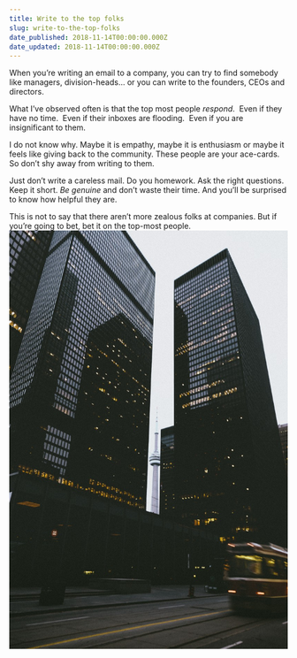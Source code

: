 ```yaml
---
title: Write to the top folks
slug: write-to-the-top-folks
date_published: 2018-11-14T00:00:00.000Z
date_updated: 2018-11-14T00:00:00.000Z
---
```


When you’re writing an email to a company, you can try to find somebody like managers, division-heads… or you can write to the founders, CEOs and directors.

What I’ve observed often is that the top most people *respond*. 
Even if they have no time. 
Even if their inboxes are flooding. 
Even if you are insignificant to them.

I do not know why. Maybe it is empathy, maybe it is enthusiasm or maybe it feels like giving back to the community. These people are your ace-cards. So don’t shy away from writing to them.

Just don’t write a careless mail. Do you homework. Ask the right questions. Keep it short. *Be genuine* and don’t waste their time. And you’ll be surprised to know how helpful they are.

This is not to say that there aren’t more zealous folks at companies. But if you’re going to bet, bet it on the top-most people.
![](/assets/images/Write-to-the-top-folks/1-QaykX0MjC0k0Q-UGhbTxMQ.jpeg)

